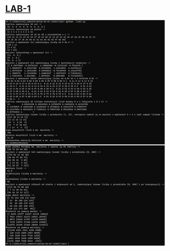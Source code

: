 # [LAB-1](https://zacniewski.github.io/tasks-ml-intro/)

![img1](./md_files/1.jpg)
![img1](./md_files/2.jpg)